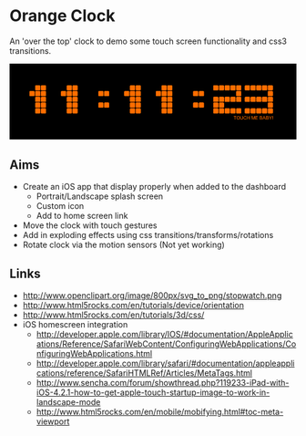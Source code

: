 # Orange Clock

An 'over the top' clock to demo some touch screen functionality and css3 transitions.

![screenshot](https://github.com/orangemug/html5_playground/raw/master/orange_clock/assets/images/screenshot.png)

## Aims

 * Create an iOS app that display properly when added to the dashboard
   * Portrait/Landscape splash screen
   * Custom icon
   * Add to home screen link
 * Move the clock with touch gestures
 * Add in exploding effects using css transitions/transforms/rotations
 * Rotate clock via the motion sensors (Not yet working)


## Links

 * <http://www.openclipart.org/image/800px/svg_to_png/stopwatch.png>
 * <http://www.html5rocks.com/en/tutorials/device/orientation>
 * <http://www.html5rocks.com/en/tutorials/3d/css/>
 * iOS homescreen integration
   * <http://developer.apple.com/library/IOS/#documentation/AppleApplications/Reference/SafariWebContent/ConfiguringWebApplications/ConfiguringWebApplications.html>
   * <http://developer.apple.com/library/safari/#documentation/appleapplications/reference/SafariHTMLRef/Articles/MetaTags.html>
   * <http://www.sencha.com/forum/showthread.php?119233-iPad-with-iOS-4.2.1-how-to-get-apple-touch-startup-image-to-work-in-landscape-mode>
   * <http://www.html5rocks.com/en/mobile/mobifying.html#toc-meta-viewport>

